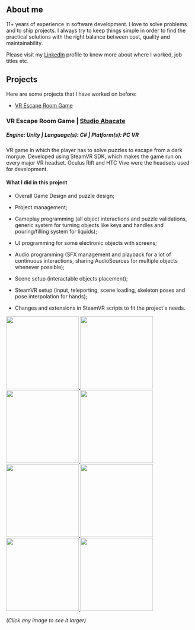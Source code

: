 ## About me

11+ years of experience in software development. I love to solve problems and to ship projects. I always try to keep things simple in order to find the practical solutions with the right balance between cost, quality and maintainability.

Please visit my <a target="_blank" href="https://www.linkedin.com/in/dalton-machado-20442b18/">LinkedIn</a> profile to know more about where I worked, job titles etc.

## Projects
Here are some projects that I have worked on before:

- [VR Escape Room Game](#vr-escape-room-game--studio-abacate)

### VR Escape Room Game | <a target="_blank" href="http://studioabacate.com.br/">Studio Abacate</a>
##### Engine: Unity | Language(s): C# | Platform(s): PC VR
VR game in which the player has to solve puzzles to escape from a dark morgue. Developed using SteamVR SDK, which makes the game run on every major VR headset. Oculus Rift and HTC Vive were the headsets used for development.

#### What I did in this project
- Overall Game Design and puzzle design;

- Project management;

- Gameplay programming (all object interactions and puzzle validations, generic system for turning objects like keys and handles and pouring/filling system for liquids);

- UI programming for some electronic objects with screens;

- Audio programming (SFX management and playback for a lot of continuous interactions, sharing AudioSources for multiple objects whenever possible);

- Scene setup (interactable objects placement);

- SteamVR setup (input, teleporting, scene loading, skeleton poses and pose interpolation for hands);

- Changes and extensions in SteamVR scripts to fit the project's needs.

<a target="_blank" href="https://daltonmachado.github.io/escape#gifs"><img src="https://github.com/daltonmachado/daltonmachado.github.io/raw/main/images/escape/escape.gif" width="196">
<img src="https://github.com/daltonmachado/daltonmachado.github.io/raw/main/images/escape/escape_key.gif" width="196">
<img src="https://github.com/daltonmachado/daltonmachado.github.io/raw/main/images/escape/escape_switch-box_30fps.gif" width="196">
<img src="https://github.com/daltonmachado/daltonmachado.github.io/raw/main/images/escape/escape_pouring_30fps.gif" width="196">
<img src="https://github.com/daltonmachado/daltonmachado.github.io/raw/main/images/escape/escape_stirrer_30fps.gif" width="196">
<img src="https://github.com/daltonmachado/daltonmachado.github.io/raw/main/images/escape/escape_radiography_30fps.gif" width="196">
<img src="https://github.com/daltonmachado/daltonmachado.github.io/raw/main/images/escape/escape_safe.gif" width="196">
<img src="https://github.com/daltonmachado/daltonmachado.github.io/raw/main/images/escape/escape_heart-monitor.gif" width="196">
</a>

_(Click any image to see it larger)_